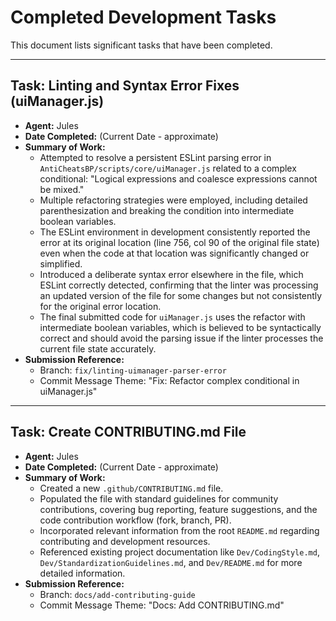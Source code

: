 # Completed Development Tasks

This document lists significant tasks that have been completed.

---

## Task: Linting and Syntax Error Fixes (uiManager.js)
- **Agent:** Jules
- **Date Completed:** (Current Date - approximate)
- **Summary of Work:**
    - Attempted to resolve a persistent ESLint parsing error in `AntiCheatsBP/scripts/core/uiManager.js` related to a complex conditional: "Logical expressions and coalesce expressions cannot be mixed."
    - Multiple refactoring strategies were employed, including detailed parenthesization and breaking the condition into intermediate boolean variables.
    - The ESLint environment in development consistently reported the error at its original location (line 756, col 90 of the original file state) even when the code at that location was significantly changed or simplified.
    - Introduced a deliberate syntax error elsewhere in the file, which ESLint correctly detected, confirming that the linter was processing an updated version of the file for some changes but not consistently for the original error location.
    - The final submitted code for `uiManager.js` uses the refactor with intermediate boolean variables, which is believed to be syntactically correct and should avoid the parsing issue if the linter processes the current file state accurately.
- **Submission Reference:**
    - Branch: `fix/linting-uimanager-parser-error`
    - Commit Message Theme: "Fix: Refactor complex conditional in uiManager.js"

---

## Task: Create CONTRIBUTING.md File
- **Agent:** Jules
- **Date Completed:** (Current Date - approximate)
- **Summary of Work:**
    - Created a new `.github/CONTRIBUTING.md` file.
    - Populated the file with standard guidelines for community contributions, covering bug reporting, feature suggestions, and the code contribution workflow (fork, branch, PR).
    - Incorporated relevant information from the root `README.md` regarding contributing and development resources.
    - Referenced existing project documentation like `Dev/CodingStyle.md`, `Dev/StandardizationGuidelines.md`, and `Dev/README.md` for more detailed information.
- **Submission Reference:**
    - Branch: `docs/add-contributing-guide`
    - Commit Message Theme: "Docs: Add CONTRIBUTING.md"
